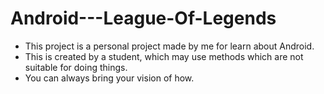# Android---League-Of-Legends

* This project is a personal project made by me for learn about Android.
* This is created by a student, which may use methods which are not suitable for doing things.
* You can always bring your vision of how.
